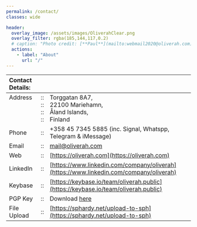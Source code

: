 ```yaml
---
permalink: /contact/
classes: wide

header:
  overlay_image: /assets/images/OliverahClear.png
  overlay_filter: rgba(185,144,117,0.2)
  # caption: "Photo credit: [**Paul**](mailto:webmail2020@oliverah.com)"
  actions:
    - label: "About"
      url: "/"
---
```


| Contact Details: | | |
| :---- | :-: | :---------------- |
| Address<br /><br /><br /><br /> | ::<br />::<br />::<br />:: | Torggatan 8A7, <br />22100 Mariehamn, <br />Åland Islands, <br />Finland |
| Phone | :: | +358 45 7345 5885  (inc. Signal, Whatspp, Telegram & iMessage) |
| Email | :: | [mail@oliverah.com](mailto:webmail2020@oliverah.com) |
| Web   | :: | [https://oliverah.com](https://oliverah.com) |
| LinkedIn | :: | [https://www.linkedin.com/company/oliverah](https://www.linkedin.com/company/oliverah) |
| Keybase | :: | [https://keybase.io/team/oliverah.public](https://keybase.io/team/oliverah.public) |
| PGP Key | :: | Download [here](/assets/docs/oliverah_pgp_key.asc) |
| File Upload | :: | [https://sphardy.net/upload-to-sph](https://sphardy.net/upload-to-sph) |
